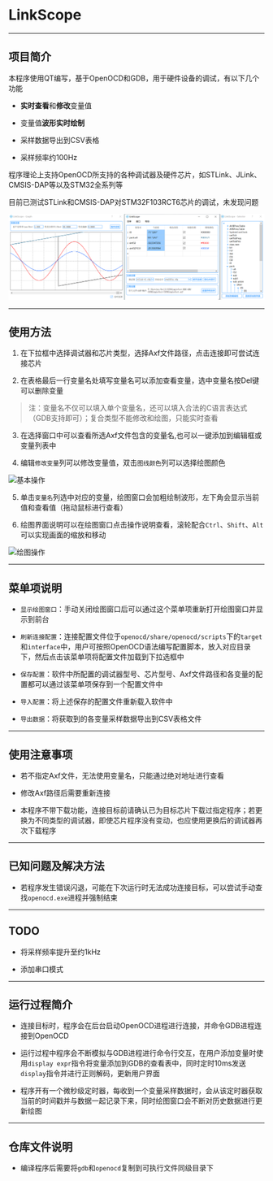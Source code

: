 # LinkScope

---

## 项目简介

本程序使用QT编写，基于OpenOCD和GDB，用于硬件设备的调试，有以下几个功能

* **实时查看**和**修改**变量值

* 变量值**波形实时绘制**

* 采样数据导出到CSV表格

* 采样频率约100Hz

程序理论上支持OpenOCD所支持的各种调试器及硬件芯片，如STLink、JLink、CMSIS-DAP等以及STM32全系列等

目前已测试STLink和CMSIS-DAP对STM32F103RCT6芯片的调试，未发现问题

![运行演示](imgs/run-demo.png)

---

## 使用方法

1. 在下拉框中选择调试器和芯片类型，选择Axf文件路径，点击连接即可尝试连接芯片

2. 在表格最后一行变量名处填写变量名可以添加查看变量，选中变量名按Del键可以删除变量

> 注：变量名不仅可以填入单个变量名，还可以填入合法的C语言表达式（GDB支持即可）；复合类型不能修改和绘图，只能实时查看

3. 在选择窗口中可以查看所选Axf文件包含的变量名,也可以一键添加到编辑框或变量列表中

4. 编辑`修改变量`列可以修改变量值，双击`图线颜色`列可以选择绘图颜色

![基本操作](imgs/simp-oper.gif)

5. 单击`变量名`列选中对应的变量，绘图窗口会加粗绘制波形，左下角会显示当前值和查看值（拖动鼠标进行查看）

6. 绘图界面说明可以在绘图窗口点击操作说明查看，滚轮配合`Ctrl`、`Shift`、`Alt`可以实现画面的缩放和移动

![绘图操作](imgs/graph-oper.gif)

---

## 菜单项说明

* `显示绘图窗口`：手动关闭绘图窗口后可以通过这个菜单项重新打开绘图窗口并显示到前台

* `刷新连接配置`：连接配置文件位于`openocd/share/openocd/scripts`下的`target`和`interface`中，用户可按照OpenOCD语法编写配置脚本，放入对应目录下，然后点击该菜单项将配置文件加载到下拉选框中

* `保存配置`：软件中所配置的调试器型号、芯片型号、Axf文件路径和各变量的配置都可以通过该菜单项保存到一个配置文件中

* `导入配置`：将上述保存的配置文件重新载入软件中

* `导出数据`：将获取到的各变量采样数据导出到CSV表格文件

---

## 使用注意事项

* 若不指定Axf文件，无法使用变量名，只能通过绝对地址进行查看

* 修改Axf路径后需要重新连接

* 本程序不带下载功能，连接目标前请确认已为目标芯片下载过指定程序；若更换为不同类型的调试器，即使芯片程序没有变动，也应使用更换后的调试器再次下载程序

---

## 已知问题及解决方法

* 若程序发生错误闪退，可能在下次运行时无法成功连接目标，可以尝试手动查找`openocd.exe`进程并强制结束

---

## TODO

* 将采样频率提升至约1kHz

* 添加串口模式

---

## 运行过程简介

* 连接目标时，程序会在后台启动OpenOCD进程进行连接，并命令GDB进程连接到OpenOCD

* 运行过程中程序会不断模拟与GDB进程进行命令行交互，在用户添加变量时使用`display expr`指令将变量添加到GDB的查看表中，同时定时10ms发送`display`指令并进行正则解码，更新用户界面

* 程序开有一个微秒级定时器，每收到一个变量采样数据时，会从该定时器获取当前的时间戳并与数据一起记录下来，同时绘图窗口会不断对历史数据进行更新绘图

---

## 仓库文件说明

* 编译程序后需要将`gdb`和`openocd`复制到可执行文件同级目录下
